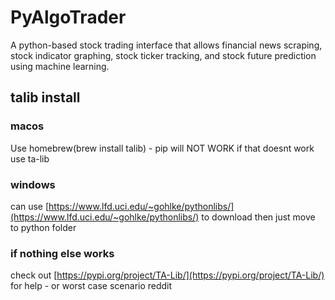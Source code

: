 # PyAlgoTrader
A python-based stock trading interface that allows financial news scraping, stock indicator graphing, stock ticker tracking, and stock future prediction using machine learning.
## talib install
### macos
Use homebrew(brew install talib) - pip will NOT WORK
if that doesnt work use ta-lib
### windows
can use [https://www.lfd.uci.edu/~gohlke/pythonlibs/](https://www.lfd.uci.edu/~gohlke/pythonlibs/) to download
then just move to python folder
### if nothing else works
check out [https://pypi.org/project/TA-Lib/](https://pypi.org/project/TA-Lib/)
for help - or worst case scenario reddit
